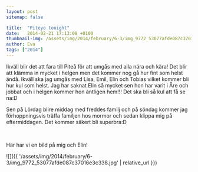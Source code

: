 ```yaml
---
layout: post
sitemap: false

title:  "Piteyo tonight"
date:   2014-02-21 17:13:08 +0100
thumbnail-img: /assets/img/2014/february/6-3/img_9772_53077afde087c37016e3c338.jpg
author: Eva
tags: ["2014"]
---
```


Ikväll blir det att fara till Piteå för att umgås med alla nära och kära! Det blir att klämma in mycket i helgen men det kommer nog gå hur fint som helst ändå. Ikväll ska jag umgås med Lisa, Emil, Elin och Tobias vilket kommer bli hur kul som helst. Jag har saknat Elin så mycket sen hon har varit i Åre och jobbat och i helgen kommer hon äntligen hem!!! Det ska bli så kul att få se na:D 

Sen på Lördag blire middag med freddes familj och på söndag kommer jag förhoppningsvis träffa familjen hos mormor och sedan klippa mig på eftermiddagen. Det kommer säkert bli superbra:D




 




Här har vi en bild på mig och Elin!

![]({{ '/assets/img/2014/february/6-3/img_9772_53077afde087c37016e3c338.jpg'  | relative_url }})

